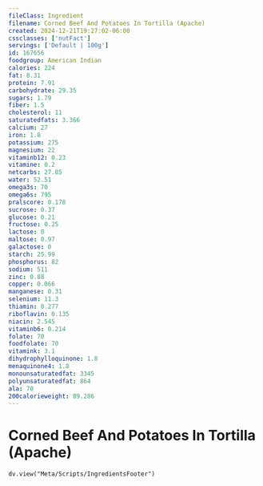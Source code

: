 ```yaml
---
fileClass: Ingredient
filename: Corned Beef And Potatoes In Tortilla (Apache)
created: 2024-12-21T19:27:02-06:00
cssclasses: ['nutFact']
servings: ['Default | 100g']
id: 167656
foodgroup: American Indian
calories: 224
fat: 8.31
protein: 7.91
carbohydrate: 29.35
sugars: 1.79
fiber: 1.5
cholesterol: 11
saturatedfats: 3.366
calcium: 27
iron: 1.8
potassium: 275
magnesium: 22
vitaminb12: 0.23
vitamine: 0.2
netcarbs: 27.85
water: 52.51
omega3s: 70
omega6s: 795
pralscore: 0.178
sucrose: 0.37
glucose: 0.21
fructose: 0.25
lactose: 0
maltose: 0.97
galactose: 0
starch: 25.99
phosphorus: 82
sodium: 511
zinc: 0.88
copper: 0.066
manganese: 0.31
selenium: 11.3
thiamin: 0.277
riboflavin: 0.135
niacin: 2.545
vitaminb6: 0.214
folate: 70
foodfolate: 70
vitamink: 3.1
dihydrophylloquinone: 1.8
menaquinone4: 1.8
monounsaturatedfat: 3345
polyunsaturatedfat: 864
ala: 70
200calorieweight: 89.286
---
```


# Corned Beef And Potatoes In Tortilla (Apache)

```dataviewjs
dv.view("Meta/Scripts/IngredientsFooter")
```